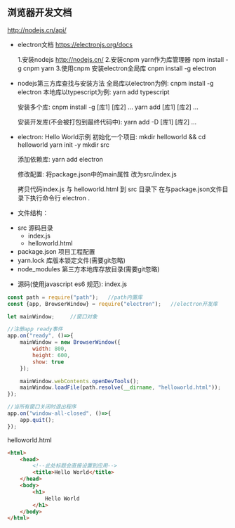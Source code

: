 浏览器开发文档
--------

http://nodejs.cn/api/

*   electron文档
https://electronjs.org/docs

    1.安装nodejs http://nodejs.cn/
    2.安装cnpm yarn作为库管理器 npm install -g cnpm yarn
    3.使用cnpm 安装electron全局库 cnpm install -g electron

*   nodejs第三方库查找与安装方法
    全局库以electron为例:   cnpm install -g electron
    本地库以typescript为例: yarn add typescript
    
    安装多个库: 
        cnpm install -g [库1] [库2] ...
        yarn add [库1] [库2] ...
    
    安装开发库(不会被打包到最终代码中):
        yarn add -D [库1] [库2] ...
    
*   electron: Hello World示例
    初始化一个项目:
    mkdir helloworld && cd helloworld
    yarn init -y
    mkdir src

    添加依赖库:
    yarn add electron

    修改配置:
    将package.json中的main属性 改为src/index.js
    
    拷贝代码index.js 与 helloworld.html 到 src 目录下
    在与package.json文件目录下执行命令行 electron .

*   文件结构：
- src 源码目录
    - index.js
    - helloworld.html
- package.json 项目工程配置
- yarn.lock 库版本锁定文件(需要git忽略)
- node_modules 第三方本地库存放目录(需要git忽略)

*   源码(使用javascript es6 规范):
index.js
```javascript
const path = require("path");   //path内置库
const {app, BrowserWindow} = require("electron");   //electron开发库

let mainWindow;     //窗口对象

//注册app ready事件
app.on("ready", ()=>{
    mainWindow = new BrowserWindow({
        width: 800,
        height: 600,
        show: true
    });

    mainWindow.webContents.openDevTools();
    mainWindow.loadFile(path.resolve(__dirname, "helloworld.html"));
});

//当所有窗口关闭时退出程序
app.on("window-all-closed", ()=>{
    app.quit();
});
```

helloworld.html
```html
<html>
    <head>
        <!--此处标题会直接设置到应用-->
        <title>Hello World</title>
    </head>
    <body>
        <h1>
            Hello World
        </h1>
    </body>
</html>
```
